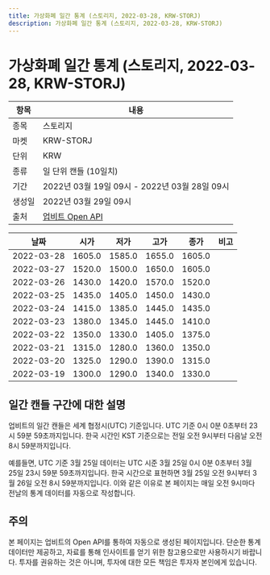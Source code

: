 ```yaml
---
title: 가상화폐 일간 통계 (스토리지, 2022-03-28, KRW-STORJ)
description: 가상화폐 일간 통계 (스토리지, 2022-03-28, KRW-STORJ)
---
```


가상화폐 일간 통계 (스토리지, 2022-03-28, KRW-STORJ)
===

|항목|내용|
|--|--|
|종목|스토리지|
|마켓|KRW-STORJ|
|단위|KRW|
|종류|일 단위 캔들 (10일치)|
|기간|2022년 03월 19일 09시 - 2022년 03월 28일 09시|
|생성일|2022년 03월 29일 09시|
|출처|[업비트 Open API](https://docs.upbit.com)|


|날짜|시가|저가|고가|종가|비고|
|--|--|--|--|--|--|
|2022-03-28|1605.0|1585.0|1655.0|1605.0|    |
|2022-03-27|1520.0|1500.0|1650.0|1605.0|    |
|2022-03-26|1430.0|1420.0|1570.0|1520.0|    |
|2022-03-25|1435.0|1405.0|1450.0|1430.0|    |
|2022-03-24|1415.0|1385.0|1445.0|1435.0|    |
|2022-03-23|1380.0|1345.0|1445.0|1410.0|    |
|2022-03-22|1350.0|1330.0|1405.0|1375.0|    |
|2022-03-21|1315.0|1280.0|1360.0|1350.0|    |
|2022-03-20|1325.0|1290.0|1390.0|1315.0|    |
|2022-03-19|1300.0|1290.0|1340.0|1330.0|    |


일간 캔들 구간에 대한 설명
---


업비트의 일간 캔들은 세계 협정시(UTC) 기준입니다. 
UTC 기준 0시 0분 0초부터 23시 59분 59초까지입니다. 
한국 시간인 KST 기준으로는 전일 오전 9시부터 다음날 오전 8시 59분까지입니다. 


예를들면, UTC 기준 3월 25일 데이터는 UTC 시준 3월 25일 0시 0분 0초부터 3월 25일 23시 59분 59초까지입니다. 
한국 시간으로 표현하면 3월 25일 오전 9시부터 3월 26일 오전 8시 59분까지입니다. 
이와 같은 이유로 본 페이지는 매일 오전 9시마다 전날의 통계 데이터를 자동으로 작성합니다. 


주의
---


본 페이지는 업비트의 Open API를 통하여 자동으로 생성된 페이지입니다. 
단순한 통계 데이터만 제공하고, 자료를 통해 인사이트를 얻기 위한 참고용으로만 사용하시기 바랍니다. 
투자를 권유하는 것은 아니며, 투자에 대한 모든 책임은 투자자 본인에게 있습니다. 
